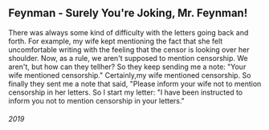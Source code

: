 ## Feynman - Surely You're Joking, Mr. Feynman!

There was always some kind of difficulty with the letters going back and forth.
For example, my wife kept mentioning the fact that she felt uncomfortable writing with the feeling that the censor is looking over her shoulder.
Now, as a rule, we aren't supposed to mention censorship.
We aren't, but how can they tellher? So they keep sending me a note: "Your wife mentioned censorship."
Certainly,my wife mentioned censorship.
So finally they sent me a note that said, "Please inform your wife not to mention censorship in her letters.
So I start my letter: "I have been instructed to inform you not to mention censorship in your letters."


###### 2019